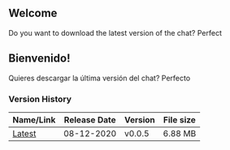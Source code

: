 ## Welcome
Do you want to download the latest version of the chat? Perfect

## Bienvenido!
Quieres descargar la última versión del chat? Perfecto

### Version History

| Name/Link | Release Date  | Version | File size |
|--|--|--|--|
| [Latest](https://github.com/XaviFortes/Chat-CSharp/releases/download/v0.0.5/Chat.exe) | 08-12-2020 | v0.0.5 | 6.88 MB |
